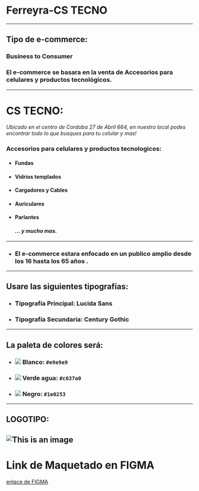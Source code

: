 # Ferreyra-CS TECNO
----------------------------------------------------------------------
## **Tipo de e-commerce:**
 ###  **Business to Consumer**
 ###  El **e-commerce** se basara en la **venta de Accesorios para celulares y productos tecnológicos.**
----------------------------------------------------------------------
# **CS TECNO**: 
*Ubicado en el centro de Cordoba 27 de Abril 664, en nuestro local podes encontrar todo lo que busques para tu celular y mas!*
### **Accesorios para celulares y productos tecnologicos:**
- #### Fundas
- #### Vidrios templados
- #### Cargadores y Cables
- #### Auriculares
- #### Parlantes
    #### _... y mucho mas._
----------------------------------------------------------------------
- ### El e-commerce estara enfocado en un publico amplio desde los **16 hasta los 65** años .
----------------------------------------------------------------------
## **Usare las siguientes tipografías:**
- ### Tipografía Principal: **Lucida Sans**
- ### Tipografía Secundaria: **Century Gothic**
----------------------------------------------------------------------
## **La paleta de colores será:**
- ### ![](https://dummyimage.com/15x15/e9e9e9/fff&text=Blanco)  Blanco: `#e9e9e9` 
- ### ![](https://dummyimage.com/15x15/228774/228774.png) Verde agua:  `#c637a0` 
- ### ![](https://dummyimage.com/15x15/000000/000000)  Negro: `#1e0253`
    
----------------------------------------------------------------------
## **LOGOTIPO:**
![This is an image](https://i.imgur.com/xGghOM7l.png)
----------------------------------------------------------------------
# Link de Maquetado en FIGMA

[enlace de FIGMA](https://www.figma.com/file/WtCd47PWyqwrdMBKNaN7dM/Maquetado?node-id=0%3A1)